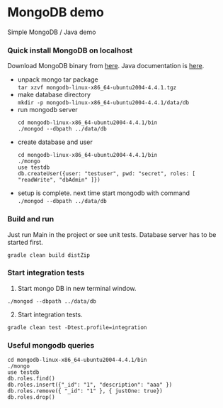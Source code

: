 # MongoDB demo
Simple MongoDB / Java demo 

### Quick install MongoDB on localhost
Download MongoDB binary from [here](https://www.mongodb.com/try/download/community). 
Java documentation is [here](https://mongodb.github.io/mongo-java-driver/).
- unpack mongo tar package  
  ```tar xzvf mongodb-linux-x86_64-ubuntu2004-4.4.1.tgz```
- make database directory  
  ```mkdir -p mongodb-linux-x86_64-ubuntu2004-4.4.1/data/db```  
- run mongodb server  
  ```
  cd mongodb-linux-x86_64-ubuntu2004-4.4.1/bin
  ./mongod --dbpath ../data/db
  ```
- create database and user  
  ```
  cd mongodb-linux-x86_64-ubuntu2004-4.4.1/bin
  ./mongo
  use testdb
  db.createUser({user: "testuser", pwd: "secret", roles: [ "readWrite", "dbAdmin" ]}) 
  ```
- setup is complete. next time start mongodb with command  
  ```./mongod --dbpath ../data/db```  

### Build and run
Just run Main in the project or see unit tests. Database server has to be started first.
```
gradle clean build distZip
```  

### Start integration tests
1. Start mongo DB in new terminal window.
```
./mongod --dbpath ../data/db
```
2. Start integration tests.
```
gradle clean test -Dtest.profile=integration
```

### Useful mongodb queries
```
cd mongodb-linux-x86_64-ubuntu2004-4.4.1/bin
./mongo
use testdb
db.roles.find()
db.roles.insert({"_id": "1", "description": "aaa" })
db.roles.remove({ "_id": "1" }, { justOne: true})
db.roles.drop()
```
